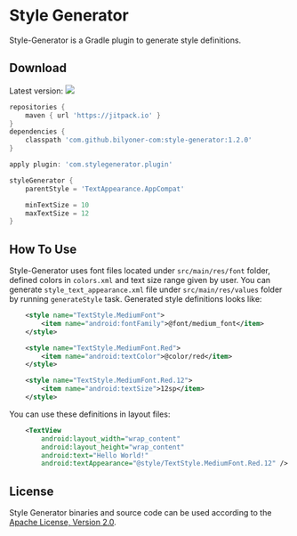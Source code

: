 # Style Generator
Style-Generator is a Gradle plugin to generate style definitions.

## Download
Latest version: [![](https://jitpack.io/v/bilyoner-com/style-generator.svg)](https://jitpack.io/#bilyoner-com/style-generator)

```groovy
repositories {
    maven { url 'https://jitpack.io' }
}
dependencies {
    classpath 'com.github.bilyoner-com:style-generator:1.2.0'
}
```

```groovy
apply plugin: 'com.stylegenerator.plugin'

styleGenerator {
    parentStyle = 'TextAppearance.AppCompat'

    minTextSize = 10
    maxTextSize = 12
}
```

## How To Use
Style-Generator uses font files located under `src/main/res/font` folder, defined colors in `colors.xml` and text size range given by user.
You can generate `style_text_appearance.xml` file under `src/main/res/values` folder by running `generateStyle` task.
Generated style definitions looks like:
```xml
    <style name="TextStyle.MediumFont">
        <item name="android:fontFamily">@font/medium_font</item>
    </style>

    <style name="TextStyle.MediumFont.Red">
        <item name="android:textColor">@color/red</item>
    </style>

    <style name="TextStyle.MediumFont.Red.12">
        <item name="android:textSize">12sp</item>
    </style>
```

You can use these definitions in layout files:
```xml
    <TextView
        android:layout_width="wrap_content"
        android:layout_height="wrap_content"
        android:text="Hello World!"
        android:textAppearance="@style/TextStyle.MediumFont.Red.12" />
```


## License
Style Generator binaries and source code can be used according to the [Apache License, Version 2.0](LICENSE).
